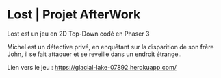 # Lost | Projet AfterWork

Lost est un jeu en 2D Top-Down codé en Phaser 3

Michel est un détective privé, en enquêtant sur la disparition de son frère John, il se fait attaquer et se reveille dans un endroit étrange..

Lien vers le jeu : https://glacial-lake-07892.herokuapp.com/
